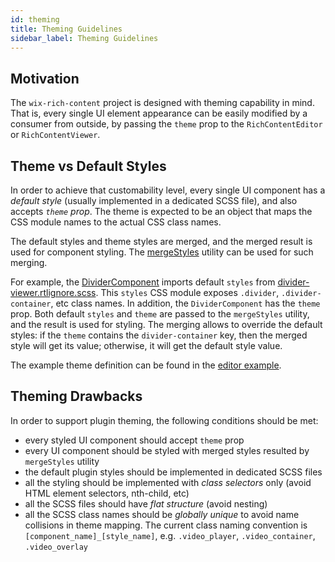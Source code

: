 ```yaml
---
id: theming
title: Theming Guidelines
sidebar_label: Theming Guidelines
---
```


## Motivation

The `wix-rich-content` project is designed with theming capability in mind. That is, every single UI element appearance can be easily modified by a consumer from outside, by passing the `theme` prop to the `RichContentEditor` or `RichContentViewer`.

## Theme vs Default Styles

In order to achieve that customability level, every single UI component has a *default style* (usually implemented in a dedicated SCSS file), and also accepts *`theme` prop*. The theme is expected to be an object that maps the CSS module names to the actual CSS class names.

The default styles and theme styles are merged, and the merged result is used for component styling. The [mergeStyles](https://github.com/wix-incubator/rich-content/blob/master/packages/common/web/src/Utils/mergeStyles.js) utility can be used for such merging.

For example, the [DividerComponent](https://github.com/wix-incubator/rich-content/blob/master/packages/plugin-divider/web/src/components/divider-component.jsx) imports default `styles` from [divider-viewer.rtlignore.scss](https://github.com/wix-incubator/rich-content/blob/master/packages/plugin-divider/web/statics/styles/divider-viewer.rtlignore.scss). This `styles` CSS module exposes `.divider`, `.divider-container`, etc class names. In addition, the `DividerComponent` has the `theme` prop. Both default `styles` and `theme` are passed to the `mergeStyles` utility, and the result is used for styling. The merging allows to override the default styles: if the `theme` contains the `divider-container` key, then the merged style will get its value; otherwise, it will get the default style value.

The example theme definition can be found in the [editor example](https://github.com/wix-incubator/rich-content/tree/master/examples/editor/src/theme).

## Theming Drawbacks

In order to support plugin theming, the following conditions should be met:

- every styled UI component should accept `theme` prop
- every UI component should be styled with merged styles resulted by `mergeStyles` utility
- the default plugin styles should be implemented in dedicated SCSS files
- all the styling should be implemented with *class selectors* only (avoid HTML element selectors, nth-child, etc)
- all the SCSS files should have *flat structure* (avoid nesting)
- all the SCSS class names should be *globally unique* to avoid name collisions in theme mapping. The current class naming convention is `[component_name]_[style_name]`, e.g. `.video_player`, `.video_container`, `.video_overlay`
